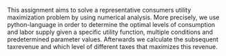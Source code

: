 This assignment aims to solve a representative consumers utility maximization problem by using numerical analysis. More precisely, we use python-language in order to determine the optimal levels of consumption and labor supply given a specific utility function, multiple conditions and predetermined parameter values. Afterwards we calculate the subsequent taxrevenue and which level of different taxes that maximizes this revenue. 
